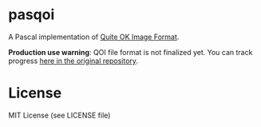 # pasqoi

A Pascal implementation of [Quite OK Image Format](https://github.com/phoboslab/qoi).

**Production use warning**: QOI file format is not finalized yet. You can track progress [here in the original repository](https://github.com/phoboslab/qoi/issues/48).

# License

MIT License (see LICENSE file)
